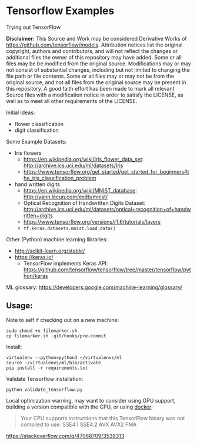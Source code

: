 # Tensorflow Examples

Trying out TensorFlow

**Disclaimer:**
This Source and Work may be considered Derivative Works of https://github.com/tensorflow/models.
Attribution notices list the original copyright, authors and contributors,
and will not reflect the changes or additional files the owner of this repository may have added.
Some or all files may be be modified from the original source.
Modifications may or may not consist of substantial changes, including but not limited to changing the file path or file contents.
Some or all files may or may not be from the original source, and not all files from the original source may be present in this repository.
A good faith effort has been made to mark all relevant Source files with a modification notice in order to satisfy the LICENSE,
as well as to meet all other requirements of the LICENSE.


Initial ideas:
* flower classification
* digit classification


Some Example Datasets:
* Iris flowers
  * https://en.wikipedia.org/wiki/Iris_flower_data_set: http://archive.ics.uci.edu/ml/datasets/Iris
  * https://www.tensorflow.org/get_started/get_started_for_beginners#the_iris_classification_problem
* hand written digits
  * https://en.wikipedia.org/wiki/MNIST_database: http://yann.lecun.com/exdb/mnist/
  * Optical Recognition of Handwritten Digits Dataset: http://archive.ics.uci.edu/ml/datasets/optical+recognition+of+handwritten+digits
  * https://www.tensorflow.org/versions/r1.6/tutorials/layers
  * `tf.keras.datasets.mnist.load_data()`



Other (Python) machine learning libraries:
  * http://scikit-learn.org/stable/
  * https://keras.io/
    * TensorFlow implements Keras API: https://github.com/tensorflow/tensorflow/tree/master/tensorflow/python/keras

ML glossary: https://developers.google.com/machine-learning/glossary/

## Usage:

Note to self if checking out on a new machine:

    sudo chmod +x filemarker.sh
    cp filemarker.sh .git/hooks/pre-commit


Install:

    virtualenv --python=python3 ~/virtualenvs/ml
    source ~/virtualenvs/ml/bin/activate
    pip install -r requirements.txt

Validate Tensorflow installation:

    python validate_tensorflow.py

Local optimization warning, may want to consider using GPU support,
building a version compatible with the CPU,
or using [docker](https://hub.docker.com/r/tensorflow/tensorflow/):

> Your CPU supports instructions that this TensorFlow binary was not compiled to use: SSE4.1 SSE4.2 AVX AVX2 FMA

https://stackoverflow.com/q/47068709/3538313
